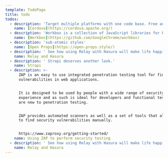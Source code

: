 ```yaml
---
template: TodoPage
title: todo
todos:
  - description: 'Target multiple platforms with one code base. Free and open source'
    name: [Cordova](https://cordova.apache.org/)
  - description: 'Workbox is a collection of JavaScript libraries for Progressive Web Apps.'
    name: [Workbox](https://github.com/GoogleChrome/workbox)
  - description: 'sub-atomic styles'
    name: [Open Props](https://open-props.style/)
  - description: ' See how using Relay with Hasura will make life happier. https://relay.dev/'
    name: Relay and Hasura
  - description: ' Strapi deserves another look.'
    name: Strapi
  - description: >-
      ZAP is an easy to use integrated penetration testing tool for finding
      vulnerabilities in web applications.


      It is designed to be used by people with a wide range of security
      experience and as such is ideal for developers and functional testers who
      are new to penetration testing.


      ZAP provides automated scanners as well as a set of tools that allow you
      to find security vulnerabilities manually.


      https://www.zaproxy.org/getting-started/
    name: Using ZAP to perform security testing
  - description: ' See how using Relay with Hasura will make life happier. https://relay.dev/'
    name: Relay and Hasura
---
```

